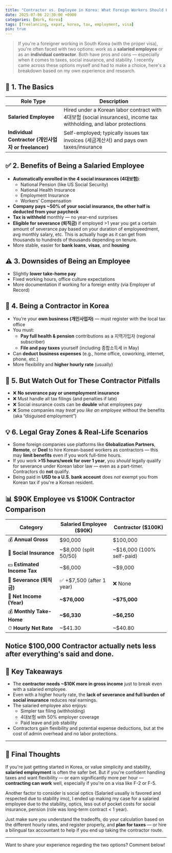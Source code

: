 ```yaml
---
title: "Contractor vs. Employee in Korea: What Foreign Workers Should Know"
date: 2025-07-06 22:30:00 +0900
categories: [Work, Korea]
tags: [freelancing, expat, korea, tax, employment, visa]
pin: true
---
```


> If you're a foreigner working in South Korea (with the proper visa), you're often faced with two options: work as a **salaried employee** or as an **individual contractor**. Both have pros and cons — especially when it comes to taxes, social insurance, and stability. I recently came across these options myself and had to make a choice, here's a breakdown based on my own experience and research.

## 🧾 1. The Basics

| Role Type         | Description                                              |
|-------------------|----------------------------------------------------------|
| **Salaried Employee** | Hired under a Korean labor contract with 4대보험 (social insurances), income tax withholding, and labor protections |
| **Individual Contractor (개인사업자 or freelancer)** | Self-employed; typically issues tax invoices (세금계산서) and pays own taxes/insurance |

## ✅ 2. Benefits of Being a Salaried Employee

- **Automatically enrolled in the 4 social insurances (4대보험)**:
  - National Pension (like US Social Security)
  - National Health Insurance
  - Employment Insurance
  - Workers’ Compensation
- **Company pays ~50% of your social insurance, the other half is deducted from your paycheck**
- **Tax is withheld** monthly — no year-end surprises
- **Eligible for severance (퇴직금)** if employed >1 year you get a certain amount of severance pay based on your duration of employeedment, avg monthly salary, etc. This is actually huge as it can get from thousands to hundreds of thousands depending on tenure. 
- More stable, easier for **bank loans**, **visas**, and **housing**

## ⚠️ 3. Downsides of Being an Employee

- Slightly **lower take-home pay**
- Fixed working hours, office culture expectations
- More documentation if working for a foreign entity (via Employer of Record)

## 🧾 4. Being a Contractor in Korea

- You’re your **own business (개인사업자)** — must register with the local tax office
- You must:
  - **Pay full health & pension** contributions as a 지역가입자 (regional subscriber)
  - **File and pay taxes** yourself (including 종합소득세 in May)
- Can **deduct business expenses** (e.g., home office, coworking, internet, phone, etc.)
- More flexibility and **higher hourly rate** (usually)

## 🚨 5. But Watch Out for These Contractor Pitfalls

- ❌ **No severance pay or unemployment insurance**
- ❌ Must handle all tax filings (and penalties if late)
- ❌ Social insurance costs can be **double** what employees pay
- ❌ Some companies may *treat you like an employee* without the benefits (aka “disguised employment”)

## 💡 6. Legal Gray Zones & Real-Life Scenarios

- Some foreign companies use platforms like **Globalization Partners**, **Remote**, or **Deel** to hire Korean-based workers as contractors — this may **limit benefits** even if you work full-time hours.
- If you work **>15 hours/week for over 1 year**, you *should* legally qualify for severance under Korean labor law — even as a part-timer. Contractors do **not** qualify.
- Being paid in **USD to a U.S. bank account** does *not* exempt you from Korean tax if you're a Korean resident.

## 📊 $90K Employee vs $100K Contractor Comparison

| Category                    | **Salaried Employee ($90K)**     | **Contractor ($100K)**            |
|----------------------------|----------------------------------|-----------------------------------|
| 💰 **Annual Gross**        | $90,000                          | $100,000                          |
| 🧾 **Social Insurance**     | ~$8,000 (split 50/50)            | ~$16,000 (100% self-paid)         |
| 💵 **Estimated Income Tax** | ~$6,000                          | ~$9,000                           |
| 💼 **Severance (퇴직금)**   | ✅ +$7,500 (after 1 year)         | ❌ None                            |
| 💸 **Net Income (Year)**   | **~$76,000**                     | **~$75,000**                      |
| 💰 **Monthly Take-Home**   | **~$6,330**                      | **~$6,250**                       |
| ⏱ **Hourly Net Rate**      | ~$41.30                          | ~$40.80                           |

Notice $100,000 Contractor actually nets less after everything's said and done.
---

## 🧠 Key Takeaways

- The **contractor needs ~$10K more in gross income** just to break even with a salaried employee.
- Even with a higher hourly rate, the **lack of severance and full burden of social insurance** reduces real earnings.
- The salaried employee also enjoys:
  - Simpler tax filing (withholding)
  - 4대보험 with 50% employer coverage
  - Paid leave and job stability
- Contractors gain flexibility and potential expense deductions, but at the cost of admin overhead and no labor protections.

---


## 🧭 Final Thoughts

If you're just getting started in Korea, or value simplicity and stability, **salaried employment** is often the safer bet. But if you're confident handling taxes and want flexibility — or earn significantly more per hour — **contracting can work** well, especially if you're on a visa like F-2 or F-5.

Another factor to consider is social optics (Salaried usually is favored and respected due to stability imo), I ended up making my case for a salaried employee due to the stability, optics, less out of pocket costs for social insurance, pension (role was long-term contract < 1 year). 

Just make sure you understand the tradeoffs, do your calculation based on the different hourly rates, and register properly, and **plan for taxes** — or hire a bilingual tax accountant to help if you end up taking the contractor route.

---

Want to share your experience regarding the two options? Comment below!

